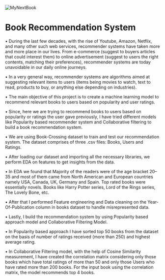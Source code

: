 ![MyNextBook](https://user-images.githubusercontent.com/87125043/179919337-6b63e003-6f23-4849-a3a9-f74b4276e8e0.jpg)

# Book Recommendation System

•	During the last few decades, with the rise of Youtube, Amazon, Netflix, and many other such web services, recommender systems have taken more and more place in our lives. From e-commerce (suggest to buyers articles that could interest them) to online advertisement (suggest to users the right contents, matching their preferences), recommender systems are today unavoidable in our daily online journeys.

•	In a very general way, recommender systems are algorithms aimed at suggesting relevant items to users (items being movies to watch, text to read, products to buy, or anything else depending on industries).

•	The main objective of this project is to create a machine learning model to recommend relevant books to users based on popularity and user ratings.

•	Since, here we are trying to recommend books to users based on popularity or ratings the user gave previously, I have tried different models like Popularity based recommender system and Collaborative filtering to build a book recommendation system.

•	We are using Book-Crossing dataset to train and test our recommendation system. The dataset comprises of three .csv files: Books, Users and Ratings.

•	After loading our dataset and importing all the necessary libraries, we perform EDA on features to get insights from the data. 

•	In EDA we found that Majority of the readers were of the age bracket 20–35 and most of them came from North American and European countries namely USA, Canada, UK, Germany and Spain. Top rated books were essentially novels. Books like Harry Potter series, Lord of the Rings series, The Lovely Bone, etc.

•	After that I performed Feature engineering and Data cleaning on the Year-Of-Publication column in books dataset to handle misrepresented data.

•	Lastly, I build the recommendation system by using Popularity based approach model and Collaborative Filtering Model.

•	In Popularity based approach I have sorted top 50 books from the dataset on the basis of number of ratings received (more than 250) and highest average rating.

•	In Collaborative Filtering model, with the help of Cosine Similarity measurement, I have created the correlation matrix considering only those books which have total ratings of more than 50 and only those Users who have rated more than 200 books. For the input book using the correlation matrix, the model recommends top 4 books.
